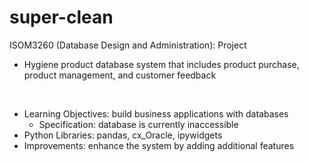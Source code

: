 # super-clean

ISOM3260 (Database Design and Administration): Project
- Hygiene product database system that includes product purchase, product management, and customer feedback

<br>

- Learning Objectives: build business applications with databases
    - Specification: database is currently inaccessible
- Python Libraries: pandas, cx_Oracle, ipywidgets
- Improvements: enhance the system by adding additional features
 

